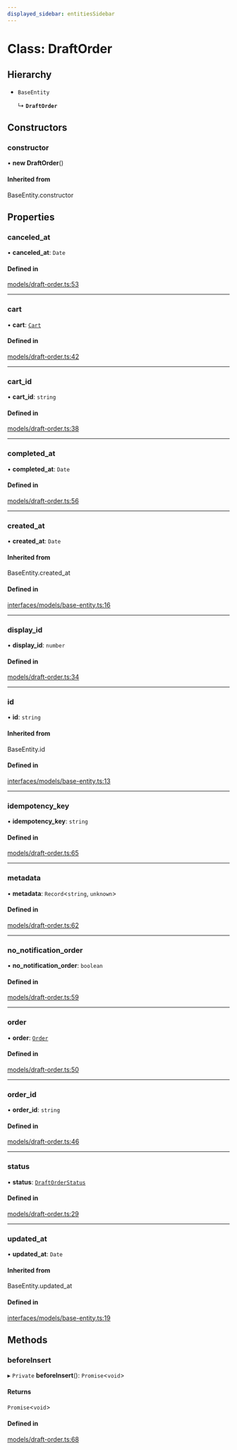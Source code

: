 ```yaml
---
displayed_sidebar: entitiesSidebar
---
```


# Class: DraftOrder

## Hierarchy

- `BaseEntity`

  ↳ **`DraftOrder`**

## Constructors

### constructor

• **new DraftOrder**()

#### Inherited from

BaseEntity.constructor

## Properties

### canceled\_at

• **canceled\_at**: `Date`

#### Defined in

[models/draft-order.ts:53](https://github.com/medusajs/medusa/blob/9dcd62c73/packages/medusa/src/models/draft-order.ts#L53)

___

### cart

• **cart**: [`Cart`](Cart.md)

#### Defined in

[models/draft-order.ts:42](https://github.com/medusajs/medusa/blob/9dcd62c73/packages/medusa/src/models/draft-order.ts#L42)

___

### cart\_id

• **cart\_id**: `string`

#### Defined in

[models/draft-order.ts:38](https://github.com/medusajs/medusa/blob/9dcd62c73/packages/medusa/src/models/draft-order.ts#L38)

___

### completed\_at

• **completed\_at**: `Date`

#### Defined in

[models/draft-order.ts:56](https://github.com/medusajs/medusa/blob/9dcd62c73/packages/medusa/src/models/draft-order.ts#L56)

___

### created\_at

• **created\_at**: `Date`

#### Inherited from

BaseEntity.created\_at

#### Defined in

[interfaces/models/base-entity.ts:16](https://github.com/medusajs/medusa/blob/9dcd62c73/packages/medusa/src/interfaces/models/base-entity.ts#L16)

___

### display\_id

• **display\_id**: `number`

#### Defined in

[models/draft-order.ts:34](https://github.com/medusajs/medusa/blob/9dcd62c73/packages/medusa/src/models/draft-order.ts#L34)

___

### id

• **id**: `string`

#### Inherited from

BaseEntity.id

#### Defined in

[interfaces/models/base-entity.ts:13](https://github.com/medusajs/medusa/blob/9dcd62c73/packages/medusa/src/interfaces/models/base-entity.ts#L13)

___

### idempotency\_key

• **idempotency\_key**: `string`

#### Defined in

[models/draft-order.ts:65](https://github.com/medusajs/medusa/blob/9dcd62c73/packages/medusa/src/models/draft-order.ts#L65)

___

### metadata

• **metadata**: `Record`<`string`, `unknown`\>

#### Defined in

[models/draft-order.ts:62](https://github.com/medusajs/medusa/blob/9dcd62c73/packages/medusa/src/models/draft-order.ts#L62)

___

### no\_notification\_order

• **no\_notification\_order**: `boolean`

#### Defined in

[models/draft-order.ts:59](https://github.com/medusajs/medusa/blob/9dcd62c73/packages/medusa/src/models/draft-order.ts#L59)

___

### order

• **order**: [`Order`](Order.md)

#### Defined in

[models/draft-order.ts:50](https://github.com/medusajs/medusa/blob/9dcd62c73/packages/medusa/src/models/draft-order.ts#L50)

___

### order\_id

• **order\_id**: `string`

#### Defined in

[models/draft-order.ts:46](https://github.com/medusajs/medusa/blob/9dcd62c73/packages/medusa/src/models/draft-order.ts#L46)

___

### status

• **status**: [`DraftOrderStatus`](../enums/DraftOrderStatus.md)

#### Defined in

[models/draft-order.ts:29](https://github.com/medusajs/medusa/blob/9dcd62c73/packages/medusa/src/models/draft-order.ts#L29)

___

### updated\_at

• **updated\_at**: `Date`

#### Inherited from

BaseEntity.updated\_at

#### Defined in

[interfaces/models/base-entity.ts:19](https://github.com/medusajs/medusa/blob/9dcd62c73/packages/medusa/src/interfaces/models/base-entity.ts#L19)

## Methods

### beforeInsert

▸ `Private` **beforeInsert**(): `Promise`<`void`\>

#### Returns

`Promise`<`void`\>

#### Defined in

[models/draft-order.ts:68](https://github.com/medusajs/medusa/blob/9dcd62c73/packages/medusa/src/models/draft-order.ts#L68)
